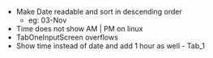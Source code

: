- Make Date readable and sort in descending order 
	- eg: 03-Nov
- Time does not show AM | PM on linux 
- TabOneInputScreen overflows 
- Show time instead of date and add 1 hour as well - Tab_1
